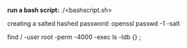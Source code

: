 **run a bash script:**
./<bashscript.sh>

creating a salted hashed password:
openssl passwd -1 -salt <salt> <password>

find / -user root -perm -4000 -exec ls -ldb {} \;
























